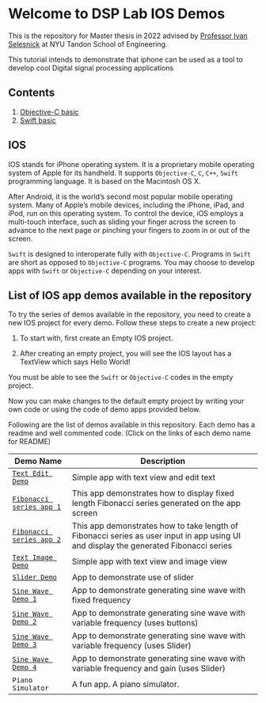 # Welcome to DSP Lab IOS Demos

This is the repository for Master thesis in 2022 advised by [Professor Ivan Selesnick](https://eeweb.engineering.nyu.edu/iselesni/) at NYU Tandon School of Engineering.

This tutorial intends to demonstrate that iphone can be used as a tool to develop cool Digital signal processing applications

## Contents

1. [Objective-C basic](./Objective-C/Objective-C-basics.md)
2. [Swift basic](./Swift/Swift-basics.md)

## IOS

IOS stands for iPhone operating system. It is a proprietary mobile operating system of Apple for its handheld. It supports `Objective-C`, `C`, `C++`, `Swift` programming language. It is based on the Macintosh OS X.

After Android, it is the world’s second most popular mobile operating system. Many of Apple’s mobile devices, including the iPhone, iPad, and iPod, run on this operating system. To control the device, iOS employs a multi-touch interface, such as sliding your finger across the screen to advance to the next page or pinching your fingers to zoom in or out of the screen.

`Swift` is designed to interoperate fully with `Objective-C`. Programs in `Swift` are short as opposed to `Objective-C` programs. You may choose to develop apps with `Swift` or `Objective-C` depending on your interest.

## List of IOS app demos available in the repository

To try the series of demos available in the repository, you need to create a new IOS project for every demo. Follow these steps to create a new project:

1. To start with, first create an Empty IOS project.

2. After creating an empty project, you will see the IOS layout has a TextView which says Hello World!

You must be able to see the `Swift` or `Objective-C` codes in the empty project.

Now you can make changes to the default empty project by writing your own code or using the code of demo apps provided below.

Following are the list of demos available in this repository. Each demo has a readme and well commented code.
(Click on the links of each demo name for README)

| Demo Name              | Description                                                                                                                           |
|------------------------|---------------------------------------------------------------------------------------------------------------------------------------|
| [`Text Edit Demo`](./Ios_demos/text_editor/README.md)        | Simple app with text view and edit text                                                                                               |
| [`Fibonacci series app 1`](./Ios_demos/Fib_text_view/README.md) | This app demonstrates how to display fixed length Fibonacci series generated on the app screen                                        |
| [`Fibonacci series app 2`](./Ios_demos/fib_edit_text/README.md) | This app demonstrates how to take length of Fibonacci series as user input in app using UI and display the generated Fibonacci series |
| [`Text Image Demo`](./Ios_demos/text_image/README.md)        | Simple app with text view and image view                                                                                              |
| [`Slider Demo`](./Ios_demos/slider/README.md)            | App to demonstrate use of slider                                                                                                      |
| [`Sine Wave Demo 1`](./Ios_demos/sine_wave_1/README.md)        | App to demonstrate generating sine wave with fixed frequency                                                                          |
| [`Sine Wave Demo 2`](./Ios_demos/sine_wave_2/README.md)       | App to demonstrate generating sine wave with variable frequency (uses buttons)                                                        |
| [`Sine Wave Demo 3`](./Ios_demos/sine_wave_3/README.md)       | App to demonstrate generating sine wave with variable frequency (uses Slider)                                                         |
| [`Sine Wave Demo 4`](./Ios_demos/sine_wave_4/README.md)       | App to demonstrate generating sine wave with variable frequency and gain (uses Slider)                                                |
| `Piano Simulator`                  | A fun app. A piano simulator.                                                                                                          |
